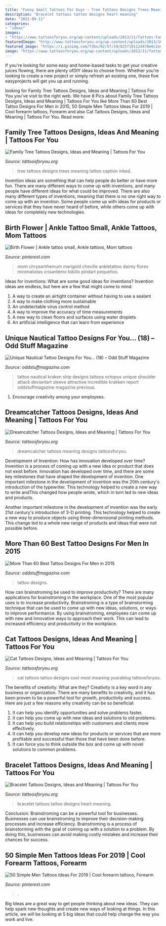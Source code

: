 ```yaml
---
title: "Funny Small Tattoos For Guys ~ Tree Tattoos Designs Trees Meaning Tattoo Caption Inked"
description: "Bracelet tattoos tattoo designs heart meaning"
date: "2022-09-11"
categories:
- "ideas"
images:
- "https://www.tattoosforyou.org/wp-content/uploads/2013/11/Tattoos-Family-Tree.jpg"
featuredImage: "http://www.tattoosforyou.org/wp-content/uploads/2013/10/Cool-Cat-Tattoos.jpg"
featured_image: "https://i.pinimg.com/736x/82/5f/19/825f19112d478e0c2ee4c8158e1c686f.jpg"
image: "https://www.tattoosforyou.org/wp-content/uploads/2013/11/Tattoos-Family-Tree.jpg"
---
```



If you're looking for some easy and home-based tasks to get your creative juices flowing, there are plenty ofDIY ideas to choose from. Whether you're looking to create a new project or simply refresh an existing one, these five easyprojects will get you up and running.

	

		
looking for Family Tree Tattoos Designs, Ideas and Meaning | Tattoos For You you've visit to the right web. We have 8 Pics about Family Tree Tattoos Designs, Ideas and Meaning | Tattoos For You like More Than 60 Best Tattoo Designs For Men in 2015, 50 Simple Men Tattoos Ideas For 2019 | Cool forearm tattoos, Forearm and also Cat Tattoos Designs, Ideas and Meaning | Tattoos For You. Read more:
		
    
## Family Tree Tattoos Designs, Ideas And Meaning | Tattoos For You

<img loading=lazy src="https://www.tattoosforyou.org/wp-content/uploads/2013/11/Tattoos-Family-Tree.jpg" onerror="this.onerror=null;this.src='https://tse1.mm.bing.net/th?id=OIP.dl70cZ1W0Wlx4tWrHxCwMgHaLG&amp;pid=15.1';" alt="Family Tree Tattoos Designs, Ideas and Meaning | Tattoos For You">

_Source: tattoosforyou.org_

>tree tattoos designs trees meaning tattoo caption inked. 

	

Invention ideas are something that can help people do better or have more fun. There are many different ways to come up with inventions, and many people have different ideas for what could be improved. There are also many different types of inventions, meaning that there is no one right way to come up with an invention. Some people come up with ideas for products or services that they have never heard of before, while others come up with ideas for completely new technologies.

    
## Birth Flower | Ankle Tattoo Small, Ankle Tattoos, Mom Tattoos

<img loading=lazy src="https://i.pinimg.com/736x/fd/85/d7/fd85d71e0c29dc673dcce24442d4a009.jpg" onerror="this.onerror=null;this.src='https://tse3.mm.bing.net/th?id=OIP.rdUyT9AkiVNKSS2o-HEgdQHaFW&amp;pid=15.1';" alt="Birth Flower | Ankle tattoo small, Ankle tattoos, Mom tattoos">

_Source: pinterest.com_

>mom chrysanthemum marigold cheville ankletattoo dainty flores minimalistas crisantemo tobillo pindart pequeños. 

	

Ideas for inventions: What are some good ideas for inventions?
Invention ideas are endless, but here are a few that might come to mind:
1. A way to create an airtight container without having to use a sealant 
2. A way to make clothing more sustainable 
3. An undetectable virus control method 
4. A way to improve the accuracy of time measurements 
5. A new way to clean floors and surfaces using water droplets 
6. An artificial intelligence that can learn from experience 

    
## Unique Nautical Tattoo Designs For You… (18) – Odd Stuff Magazine

<img loading=lazy src="https://oddstuffmagazine.com/wp-content/uploads/2013/10/nautical-tattoo-designs-14.jpg" onerror="this.onerror=null;this.src='https://tse4.mm.bing.net/th?id=OIP.agbnVWtDJox8mRS2pSMCJQHaOi&amp;pid=15.1';" alt="Unique Nautical Tattoo Designs For You… (18) – Odd Stuff Magazine">

_Source: oddstuffmagazine.com_

>tattoo nautical kraken ship designs tattoos octopus unique shoulder attack deviantart sleeve attractive incredible krakken report oddstuffmagazine magazine previous. 

	

1. Encourage creativity among your employees.

    
## Dreamcatcher Tattoos Designs, Ideas And Meaning | Tattoos For You

<img loading=lazy src="http://www.tattoosforyou.org/wp-content/uploads/2013/09/Dreamcatcher-Tattoos-For-Men.jpg" onerror="this.onerror=null;this.src='https://tse3.mm.bing.net/th?id=OIP.gmrRsmLkV7ATVux2JTQNagHaJ4&amp;pid=15.1';" alt="Dreamcatcher Tattoos Designs, Ideas and Meaning | Tattoos For You">

_Source: tattoosforyou.org_

>dreamcatcher tattoos meaning designs tattoosforyou. 

	

Development of Invention: How has innovation developed over time?
Invention is a process of coming up with a new idea or product that does not exist before. Innovation has developed over time, and there are some key milestones that have shaped the development of invention. 
One important milestone in the development of invention was the 20th century's introduction of the typewriter. This technology helped to create a new way to write andThis changed how people wrote, which in turn led to new ideas and products. 

Another important milestone in the development of invention was the early 21st century's introduction of 3-D printing. This technology helped to create a new way to produce objects using three-dimensional printing methods. This change led to a whole new range of products and ideas that were not possible before.

    
## More Than 60 Best Tattoo Designs For Men In 2015

<img loading=lazy src="https://oddstuffmagazine.com/wp-content/uploads/2013/09/Best-tattoo-designs-for-Men-13-526x800.jpg" onerror="this.onerror=null;this.src='https://tse2.mm.bing.net/th?id=OIP.qlxG6X9Kgq15KV8H73_zMAHaLQ&amp;pid=15.1';" alt="More Than 60 Best Tattoo Designs For Men in 2015">

_Source: oddstuffmagazine.com_

>tattoo designs. 

	

How can brainstroming be used to improve productivity?
There are many applications for brainstroming in the workplace. One of the most popular uses is to increase productivity. Brainstroming is a type of brainstorming technique that can be used to come up with new ideas, solutions, or ways to improve performance. By using brainstroming, employees can come up with new and innovative ways to approach their work. This can lead to increased efficiency and productivity in the workplace.

    
## Cat Tattoos Designs, Ideas And Meaning | Tattoos For You

<img loading=lazy src="http://www.tattoosforyou.org/wp-content/uploads/2013/10/Cool-Cat-Tattoos.jpg" onerror="this.onerror=null;this.src='https://tse4.mm.bing.net/th?id=OIP.Sl6i1fiFJtPA10ZNhO0UBQHaJ4&amp;pid=15.1';" alt="Cat Tattoos Designs, Ideas and Meaning | Tattoos For You">

_Source: tattoosforyou.org_

>cat tattoos tattoo designs cool most meaning yusrablog tattoosforyou. 

	

The benefits of creativity: What are they?
Creativity is a key word in any business or organization. There are many benefits to creativity, and it has been proven to be a powerful tool for growth, productivity and success. Here are just a few reasons why creativity can be so beneficial: 
1. It can help you identify opportunities and solve problems faster.
2. It can help you come up with new ideas and solutions to old problems.
3. It can help you build relationships with customers and clients more effectively. 
4. It can help you develop new ideas for products or services that are more profitable and successful than those that have been done before. 
5. It can force you to think outside the box and come up with novel solutions to common problems.

    
## Bracelet Tattoos Designs, Ideas And Meaning | Tattoos For You

<img loading=lazy src="https://www.tattoosforyou.org/wp-content/uploads/2016/03/Heart-Bracelet-Tattoo.jpg" onerror="this.onerror=null;this.src='https://tse2.mm.bing.net/th?id=OIP.ptT5eeHNUQR-eGROyrPWOQHaJ3&amp;pid=15.1';" alt="Bracelet Tattoos Designs, Ideas and Meaning | Tattoos For You">

_Source: tattoosforyou.org_

>bracelet tattoos tattoo designs heart meaning. 

	

Conclusion: Brainstroming can be a powerful tool for businesses.
Businesses can use brainstroming to improve their decision-making processes and increase efficiency. Brainstroming is a process of brainstorming with the goal of coming up with a solution to a problem. By doing this, businesses can avoid making costly mistakes and increase their chances for success.

    
## 50 Simple Men Tattoos Ideas For 2019 | Cool Forearm Tattoos, Forearm

<img loading=lazy src="https://i.pinimg.com/736x/82/5f/19/825f19112d478e0c2ee4c8158e1c686f.jpg" onerror="this.onerror=null;this.src='https://tse3.mm.bing.net/th?id=OIP.25kMULaMtT64CJtxNT-nbgHaLF&amp;pid=15.1';" alt="50 Simple Men Tattoos Ideas For 2019 | Cool forearm tattoos, Forearm">

_Source: pinterest.com_

>. 

	

Big Ideas are a great way to get people thinking about new ideas. They can help spark new thoughts and create new ways of looking at things. In this article, we will be looking at 5 big ideas that could help change the way you work and live.

